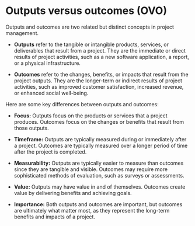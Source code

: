 # Outputs versus outcomes (OVO)

Outputs and outcomes are two related but distinct concepts in project management.

* **Outputs** refer to the tangible or intangible products, services, or deliverables that result from a project. They are the immediate or direct results of project activities, such as a new software application, a report, or a physical infrastructure.

* **Outcomes** refer to the changes, benefits, or impacts that result from the project outputs. They are the longer-term or indirect results of project activities, such as improved customer satisfaction, increased revenue, or enhanced social well-being.

Here are some key differences between outputs and outcomes:

* **Focus:** Outputs focus on the products or services that a project produces. Outcomes focus on the changes or benefits that result from those outputs.

* **Timeframe:** Outputs are typically measured during or immediately after a project. Outcomes are typically measured over a longer period of time after the project is completed.

* **Measurability:** Outputs are typically easier to measure than outcomes since they are tangible and visible. Outcomes may require more sophisticated methods of evaluation, such as surveys or assessments.

* **Value:** Outputs may have value in and of themselves. Outcomes create value by delivering benefits and achieving goals.

* **Importance:** Both outputs and outcomes are important, but outcomes are ultimately what matter most, as they represent the long-term benefits and impacts of a project.
